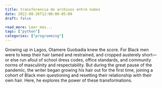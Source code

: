 ```yaml
---
title: transferencia de archivos entre nubes
date: 2022-08-26T12:00:00-05:00
draft: false

read_more: Leer más...
tags: ["python"]
categories: ["programming"]
---
```


Growing up in Lagos, Otamere Guobadia knew the score. For Black men were to
keep their hair tamed and restrained, and cropped austerely short—or else run
afoul of school dress codes, office standards, and community norms of
masculinity and respectability. But during the great pause of the pandemic, the
writer began growing his hair out for the first time, joining a cohort of Black
men questioning and resetting their relationship with their own hair. Here, he
explores the power of these transformations.
